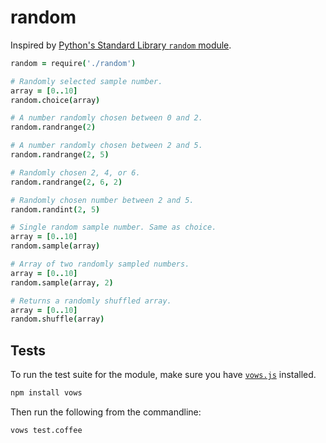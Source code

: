 random
======

Inspired by [Python's Standard Library `random` module]().

```coffeescript
random = require('./random')

# Randomly selected sample number.
array = [0..10]
random.choice(array)

# A number randomly chosen between 0 and 2.
random.randrange(2)

# A number randomly chosen between 2 and 5.
random.randrange(2, 5)

# Randomly chosen 2, 4, or 6.
random.randrange(2, 6, 2)

# Randomly chosen number between 2 and 5.
random.randint(2, 5)

# Single random sample number. Same as choice.
array = [0..10]
random.sample(array)

# Array of two randomly sampled numbers.
array = [0..10]
random.sample(array, 2)

# Returns a randomly shuffled array.
array = [0..10]
random.shuffle(array)
```


Tests
-----

To run the test suite for the module, make sure you have [`vows.js`](http://vowsjs.org/)
installed.

```bash
npm install vows
```

Then run the following from the commandline:

```bash
vows test.coffee
```
